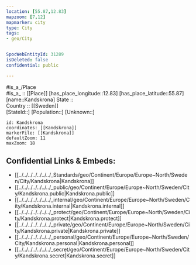 ```yaml
---
location: [55.87,12.83] 
mapzoom: [7,12] 
mapmarker: city 
type: City
tags:
- geo/City


SpocWebEntityId: 31289
isDeleted: false
confidential: public

---
```

#is_a_/Place  
#is_a_ :: [[Place]] 
[has_place_longitude::12.83] 
[has_place_latitude::55.87] 
[name::Kandskrona] 
State ::  
Country :: [[Sweden]]  
[StateId::] 
[Population::] 
[Unknown::] 


```leaflet
id: Kandskrona
coordinates: [[Kandskrona]] 
markerFile: [[Kandskrona]] 
defaultZoom: 11 
maxZoom: 18
```


## Confidential Links & Embeds: 
- [[../../../../../../../_Standards/geo/Continent/Europe/Europe~North/Sweden/City/Kandskrona|Kandskrona]] 
- [[../../../../../../../_public/geo/Continent/Europe/Europe~North/Sweden/City/Kandskrona.public|Kandskrona.public]] 
- [[../../../../../../../_internal/geo/Continent/Europe/Europe~North/Sweden/City/Kandskrona.internal|Kandskrona.internal]] 
- [[../../../../../../../_protect/geo/Continent/Europe/Europe~North/Sweden/City/Kandskrona.protect|Kandskrona.protect]] 
- [[../../../../../../../_private/geo/Continent/Europe/Europe~North/Sweden/City/Kandskrona.private|Kandskrona.private]] 
- [[../../../../../../../_personal/geo/Continent/Europe/Europe~North/Sweden/City/Kandskrona.personal|Kandskrona.personal]] 
- [[../../../../../../../_secret/geo/Continent/Europe/Europe~North/Sweden/City/Kandskrona.secret|Kandskrona.secret]] 
